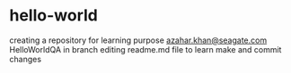 # hello-world
creating a repository for learning purpose
azahar.khan@seagate.com
HelloWorldQA
in branch editing readme.md file to learn make and commit changes
